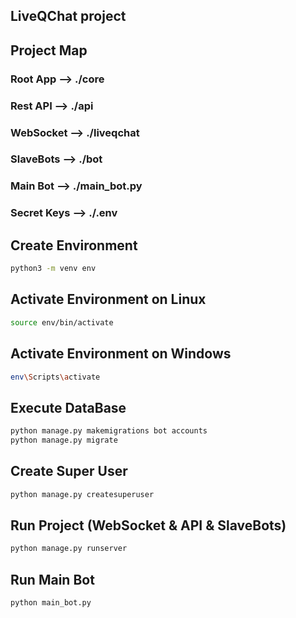 ## LiveQChat project


## Project Map

### Root App     -->  ./core
### Rest API     -->  ./api
### WebSocket    -->  ./liveqchat
### SlaveBots    -->  ./bot
### Main Bot     -->  ./main_bot.py
### Secret Keys  -->  ./.env


## Create Environment
```bash
python3 -m venv env
```

## Activate Environment on Linux
```bash
source env/bin/activate
```

## Activate Environment on Windows
```bash
env\Scripts\activate
```

## Execute DataBase
```bash
python manage.py makemigrations bot accounts
python manage.py migrate
```

## Create Super User
```bash
python manage.py createsuperuser
```

## Run Project (WebSocket & API & SlaveBots)
```bash
python manage.py runserver
```

## Run Main Bot
```bash
python main_bot.py
```
